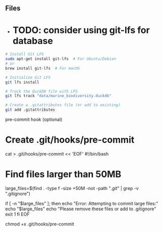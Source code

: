 ## Files

- # TODO: consider using git-lfs for database

```bash
# Install Git LFS
sudo apt-get install git-lfs  # For Ubuntu/Debian
# or
brew install git-lfs  # For macOS

# Initialize Git LFS
git lfs install

# Track the DuckDB file with LFS
git lfs track "data/marine_biodiversity.duckdb"

# Create a .gitattributes file (or add to existing)
git add .gitattributes
```


pre-commit hook (optional)


# Create .git/hooks/pre-commit
cat > .git/hooks/pre-commit << 'EOF'
#!/bin/bash

# Find files larger than 50MB
large_files=$(find . -type f -size +50M -not -path "*.git*" | grep -v ".gitignore")

if [ -n "$large_files" ]; then
  echo "Error: Attempting to commit large files:"
  echo "$large_files"
  echo "Please remove these files or add to .gitignore"
  exit 1
fi
EOF

chmod +x .git/hooks/pre-commit
